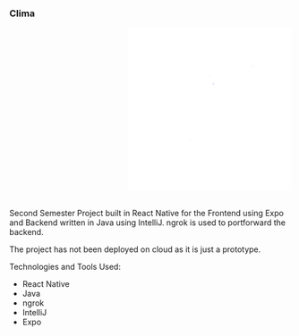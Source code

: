<table>
<tr>
<tc>
<p align = "center">

### Clima
</p>
</tc>
<tc>
<div id="header" align="right">
  <img src="Picture1.png"/>
</div>
</tc>
</table>


Second Semester Project built in React Native for the Frontend using Expo and Backend written in Java using IntelliJ. ngrok is used to portforward the backend. 

The project has not been deployed on cloud as it is just a prototype.

Technologies and Tools Used:
- React Native
- Java
- ngrok
- IntelliJ
- Expo

